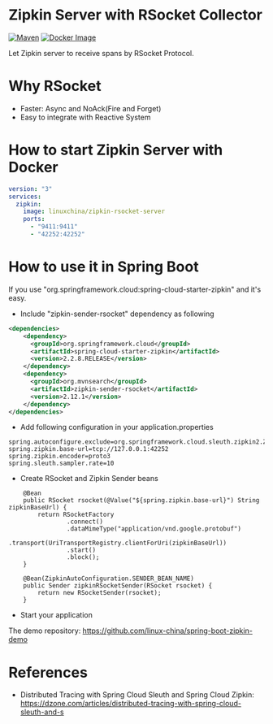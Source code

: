 Zipkin Server with RSocket Collector
====================================
[![Maven](https://img.shields.io/maven-central/v/org.mvnsearch/zipkin-sender-rsocket)](https://repo1.maven.org/maven2/org/mvnsearch/zipkin-sender-rsocket/)
[![Docker Image](https://img.shields.io/docker/v/linuxchina/zipkin-rsocket-server?label=Docker%20Image)](https://hub.docker.com/r/linuxchina/zipkin-rsocket-server)

Let Zipkin server to receive spans by RSocket Protocol.

# Why RSocket

* Faster: Async and NoAck(Fire and Forget)
* Easy to integrate with Reactive System

# How to start Zipkin Server with Docker

```yaml
version: "3"
services:
  zipkin:
    image: linuxchina/zipkin-rsocket-server
    ports:
      - "9411:9411"
      - "42252:42252"
```

# How to use it in Spring Boot

If you use "org.springframework.cloud:spring-cloud-starter-zipkin" and it's easy.

* Include "zipkin-sender-rsocket" dependency as following

```xml
<dependencies>
    <dependency>
      <groupId>org.springframework.cloud</groupId>
      <artifactId>spring-cloud-starter-zipkin</artifactId>
      <version>2.2.8.RELEASE</version>
    </dependency>
    <dependency>
      <groupId>org.mvnsearch</groupId>
      <artifactId>zipkin-sender-rsocket</artifactId>
      <version>2.12.1</version>
    </dependency>
</dependencies>
```

* Add following configuration in your application.properties

```
spring.autoconfigure.exclude=org.springframework.cloud.sleuth.zipkin2.ZipkinBackwardsCompatibilityAutoConfiguration
spring.zipkin.base-url=tcp://127.0.0.1:42252
spring.zipkin.encoder=proto3
spring.sleuth.sampler.rate=10
```

* Create RSocket and Zipkin Sender beans

```
    @Bean
    public RSocket rsocket(@Value("${spring.zipkin.base-url}") String zipkinBaseUrl) {
        return RSocketFactory
                .connect()
                .dataMimeType("application/vnd.google.protobuf")
                .transport(UriTransportRegistry.clientForUri(zipkinBaseUrl))
                .start()
                .block();
    }

    @Bean(ZipkinAutoConfiguration.SENDER_BEAN_NAME)
    public Sender zipkinRSocketSender(RSocket rsocket) {
        return new RSocketSender(rsocket);
    }
```

* Start your application

The demo repository: https://github.com/linux-china/spring-boot-zipkin-demo

# References

* Distributed Tracing with Spring Cloud Sleuth and Spring Cloud Zipkin: https://dzone.com/articles/distributed-tracing-with-spring-cloud-sleuth-and-s